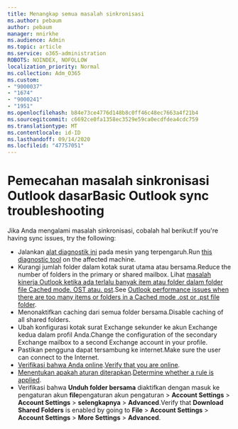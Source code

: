 ```yaml
---
title: Menangkap semua masalah sinkronisasi
ms.author: pebaum
author: pebaum
manager: mnirkhe
ms.audience: Admin
ms.topic: article
ms.service: o365-administration
ROBOTS: NOINDEX, NOFOLLOW
localization_priority: Normal
ms.collection: Adm_O365
ms.custom:
- "9000037"
- "1674"
- "9000241"
- "1951"
ms.openlocfilehash: b84e73ce4776d148b8c0ff46c48ec7663a4f21b4
ms.sourcegitcommit: c6692ce0fa1358ec3529e59ca0ecdfdea4cdc759
ms.translationtype: MT
ms.contentlocale: id-ID
ms.lasthandoff: 09/14/2020
ms.locfileid: "47757051"
---
```

# <a name="basic-outlook-sync-troubleshooting"></a><span data-ttu-id="ca009-102">Pemecahan masalah sinkronisasi Outlook dasar</span><span class="sxs-lookup"><span data-stu-id="ca009-102">Basic Outlook sync troubleshooting</span></span>

<span data-ttu-id="ca009-103">Jika Anda mengalami masalah sinkronisasi, cobalah hal berikut:</span><span class="sxs-lookup"><span data-stu-id="ca009-103">If you're having sync issues, try the following:</span></span>

- <span data-ttu-id="ca009-104">Jalankan [alat diagnostik ini](https://aka.ms/sara-outlooksendreceive) pada mesin yang terpengaruh.</span><span class="sxs-lookup"><span data-stu-id="ca009-104">Run [this diagnostic tool](https://aka.ms/sara-outlooksendreceive) on the affected machine.</span></span>
- <span data-ttu-id="ca009-105">Kurangi jumlah folder dalam kotak surat utama atau bersama.</span><span class="sxs-lookup"><span data-stu-id="ca009-105">Reduce the number of folders in the primary or shared mailbox.</span></span> <span data-ttu-id="ca009-106">Lihat [masalah kinerja Outlook ketika ada terlalu banyak item atau folder dalam folder file Cached mode. OST atau. pst](https://support.microsoft.com/help/2768656/outlook-performance-issues-when-there-are-too-many-items-or-folders-in).</span><span class="sxs-lookup"><span data-stu-id="ca009-106">See [Outlook performance issues when there are too many items or folders in a Cached mode .ost or .pst file folder](https://support.microsoft.com/help/2768656/outlook-performance-issues-when-there-are-too-many-items-or-folders-in).</span></span>
- <span data-ttu-id="ca009-107">Menonaktifkan caching dari semua folder bersama.</span><span class="sxs-lookup"><span data-stu-id="ca009-107">Disable caching of all shared folders.</span></span>
- <span data-ttu-id="ca009-108">Ubah konfigurasi kotak surat Exchange sekunder ke akun Exchange kedua dalam profil Anda.</span><span class="sxs-lookup"><span data-stu-id="ca009-108">Change the configuration of the secondary Exchange mailbox to a second Exchange account in your profile.</span></span>
- <span data-ttu-id="ca009-109">Pastikan pengguna dapat tersambung ke internet.</span><span class="sxs-lookup"><span data-stu-id="ca009-109">Make sure the user can connect to the Internet.</span></span> 
- <span data-ttu-id="ca009-110">[Verifikasi bahwa Anda online](https://support.office.com/article/2460e4a8-16c7-47fc-b204-b1549275aac9).</span><span class="sxs-lookup"><span data-stu-id="ca009-110">[Verify that you are online](https://support.office.com/article/2460e4a8-16c7-47fc-b204-b1549275aac9).</span></span>
- <span data-ttu-id="ca009-111">[Menentukan apakah aturan diterapkan](https://support.office.com/article/C24F5DEA-9465-4DF4-AD17-A50704D66C59).</span><span class="sxs-lookup"><span data-stu-id="ca009-111">[Determine whether a rule is applied](https://support.office.com/article/C24F5DEA-9465-4DF4-AD17-A50704D66C59).</span></span>
- <span data-ttu-id="ca009-112">Verifikasi bahwa **Unduh folder bersama** diaktifkan dengan masuk ke pengaturan akun **file**pengaturan akun pengaturan  >  **Account Settings**  >  **Account Settings**  >  **selengkapnya**  >  **Advanced**.</span><span class="sxs-lookup"><span data-stu-id="ca009-112">Verify that **Download Shared Folders** is enabled by going to **File** > **Account Settings** > **Account Settings** > **More Settings** > **Advanced**.</span></span>
